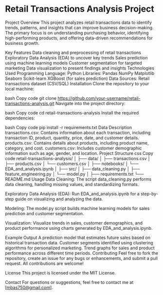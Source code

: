 # Retail Transactions Analysis Project
Project Overview
This project analyzes retail transactions data to identify trends, patterns, and insights that can improve business decision-making. The primary focus is on understanding purchasing behavior, identifying high-performing products, and offering data-driven recommendations for business growth.

Key Features
Data cleaning and preprocessing of retail transactions
Exploratory Data Analysis (EDA) to uncover key trends
Sales prediction using machine learning models
Customer segmentation for targeted marketing
Data visualization to present findings and insights
Technologies Used
Programming Language: Python
Libraries:
Pandas
NumPy
Matplotlib
Seaborn
Scikit-learn
XGBoost (for sales prediction)
Data Sources: Retail transactions dataset (CSV/SQL)
Installation
Clone the repository to your local machine:

bash
Copy code
git clone https://github.com/your-username/retail-transactions-analysis.git
Navigate into the project directory:

bash
Copy code
cd retail-transactions-analysis
Install the required dependencies:

bash
Copy code
pip install -r requirements.txt
Data Description
transactions.csv: Contains information about each transaction, including transaction ID, product, quantity, price, date, and customer details.
products.csv: Contains details about products, including product name, category, and cost.
customers.csv: Includes customer demographic information such as age, gender, and location.
Project Structure
css
Copy code
retail-transactions-analysis/
│
├── data/
│   ├── transactions.csv
│   ├── products.csv
│   └── customers.csv
│
├── notebooks/
│   └── EDA_and_analysis.ipynb
│
├── src/
│   ├── data_cleaning.py
│   ├── feature_engineering.py
│   └── model.py
│
├── requirements.txt
└── README.md
Usage
Data Cleaning: The script data_cleaning.py performs data cleaning, handling missing values, and standardizing formats.

Exploratory Data Analysis (EDA): Run EDA_and_analysis.ipynb for a step-by-step guide on visualizing and analyzing the data.

Modeling: The model.py script builds machine learning models for sales prediction and customer segmentation.

Visualization: Visualize trends in sales, customer demographics, and product performance using charts generated by EDA_and_analysis.ipynb.

Example Output
A prediction model that estimates future sales based on historical transaction data.
Customer segments identified using clustering algorithms for personalized marketing.
Trend graphs for sales and product performance across different time periods.
Contributing
Feel free to fork the repository, create an issue for any bugs or enhancements, and submit a pull request. All contributions are welcome!

License
This project is licensed under the MIT License.

Contact
For questions or suggestions, feel free to contact me at [mbas750@gmail.com].
